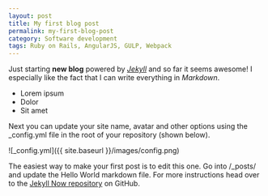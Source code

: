 ```yaml
---
layout: post
title: My first blog post
permalink: my-first-blog-post
category: Software development
tags: Ruby on Rails, AngularJS, GULP, Webpack
---
```


Just starting **new blog** powered by *[Jekyll](http://www.jekyllrb.com)* and so
far it seems awesome! I especially like the fact that I can write everything in
*Markdown*.

- Lorem ipsum
- Dolor
- Sit amet

Next you can update your site name, avatar and other options using the _config.yml file in the root of your repository (shown below).

![_config.yml]({{ site.baseurl }}/images/config.png)

The easiest way to make your first post is to edit this one. Go into /_posts/ and update the Hello World markdown file. For more instructions head over to the [Jekyll Now repository](https://github.com/barryclark/jekyll-now) on GitHub.
